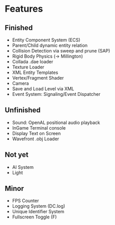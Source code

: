 # Features

## Finished

* Entity Component System (ECS)
* Parent/Child dynamic entity relation
* Collision Detection via sweep and prune (SAP)
* Rigid Body Physics (-> Millington)
* Collada .dae loader
* Texture Loader
* XML Entity Templates
* Vertex/Fragment Shader
* Camera
* Save and Load Level via XML
* Event System: Signaling/Event Dispatcher

## Unfinished

* Sound: OpenAL positional audio playback
* InGame Terminal console
* Display Text on Screen
* Wavefront .obj Loader

## Not yet

* AI System
* Light


## Minor

* FPS Counter
* Logging System (DC.log)
* Unique Identifier System
* Fullscreen Toggle (F)
